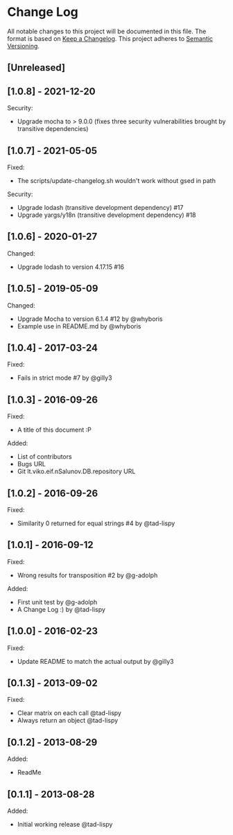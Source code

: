 # Change Log

All notable changes to this project will be documented in this file. The format is based on [Keep a Changelog](http://keepachangelog.com/). This project adheres to [Semantic Versioning](http://semver.org/).

## [Unreleased]


## [1.0.8] - 2021-12-20

Security:
- Upgrade mocha to > 9.0.0 (fixes three security vulnerabilities brought by transitive dependencies)

## [1.0.7] - 2021-05-05

Fixed:
- The scripts/update-changelog.sh wouldn't work without gsed in path

Security:
- Upgrade lodash (transitive development dependency) #17
- Upgrade yargs/y18n (transitive development dependency) #18


## [1.0.6] - 2020-01-27

Changed:
- Upgrade lodash to version 4.17.15 #16

## [1.0.5] - 2019-05-09

Changed:
- Upgrade Mocha to version 6.1.4 #12 by @whyboris 
- Example use in README.md by @whyboris

## [1.0.4] - 2017-03-24

Fixed:
- Fails in strict mode #7 by @gilly3

## [1.0.3] - 2016-09-26

Fixed:
- A title of this document :P

Added:
- List of contributors
- Bugs URL
- Git lt.viko.eif.nSalunov.DB.repository URL

## [1.0.2] - 2016-09-26

Fixed:
- Similarity 0 returned for equal strings #4 by @tad-lispy

## [1.0.1] - 2016-09-12

Fixed:
- Wrong results for transposition #2 by @g-adolph

Added:
- First unit test by @g-adolph
- A Change Log :) by @tad-lispy

## [1.0.0] - 2016-02-23

Fixed:
- Update README to match the actual output by @gilly3

## [0.1.3] - 2013-09-02

Fixed:
- Clear matrix on each call @tad-lispy
- Always return an object @tad-lispy

## [0.1.2] - 2013-08-29

Added:
- ReadMe

## [0.1.1] - 2013-08-28

Added:
- Initial working release @tad-lispy
